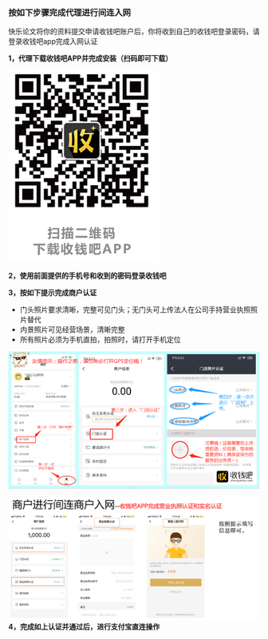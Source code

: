 ### **按如下步骤完成代理进行间连入网**

快乐论文将你的资料提交申请收钱吧账户后，你将收到自己的收钱吧登录密码，请登录收钱吧app完成入网认证

**1，代理下载收钱吧APP并完成安装（扫码即可下载）**

![](/assets/import144.png)

**2，使用前面提供的手机号和收到的密码登录收钱吧**

**3，按如下提示完成商户认证**

* 门头照片要求清晰，完整可见门头；无门头可上传法人在公司手持营业执照照片替代
* 内景照片可见经营场景，清晰完整
* 所有照片必须为手机直拍，拍照时，请打开手机定位

![](/assets/import130.png)

![](/assets/import131.png)**4，完成如上认证并通过后，进行支付宝直连操作**

